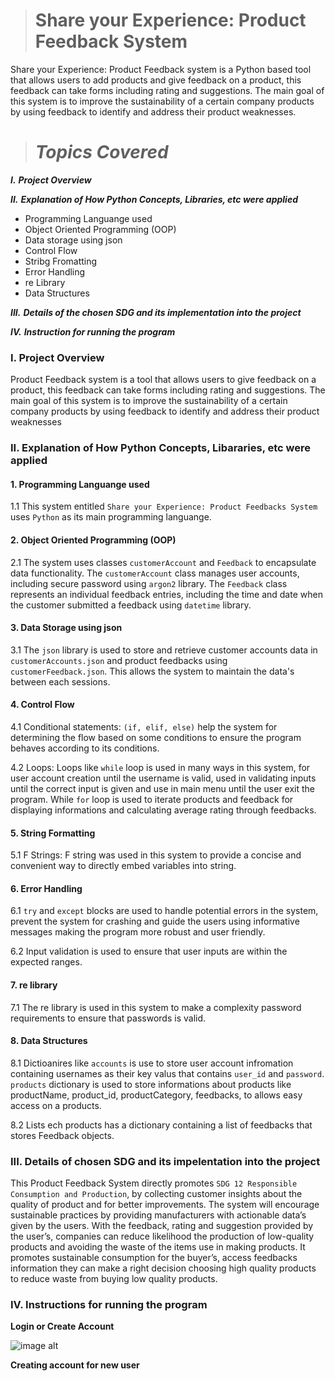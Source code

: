 > #  Share your Experience: Product Feedback System

Share your Experience: Product Feedback system is a Python based tool that allows users to add products and give feedback on a product, this feedback can take forms including rating and suggestions. The main goal of this system is to improve the sustainability of a certain company products by using feedback to identify and address their product weaknesses. 

> # *Topics Covered*
  ***I.*** ***Project Overview*** 
  
  ***II.*** ***Explanation of How Python Concepts, Libraries, etc were applied***
  
* Programming Languange used
* Object Oriented Programming (OOP)
* Data storage using json
* Control Flow
* Stribg Fromatting
* Error Handling
* re Library
* Data Structures
  
 ***III.*** ***Details of the chosen SDG and its implementation into the project***

***IV.*** ***Instruction for running the program***

 ### **I. Project Overview**

 Product Feedback system is a tool that allows users to give feedback on a product, this feedback can take forms including rating and suggestions. The main goal of this system is to improve the sustainability of a certain company products by using feedback to identify and address their product weaknesses

### **II. Explanation of How Python Concepts, Libararies, etc were applied**

#### 1. Programming Languange used
1.1 This system entitled `Share your Experience: Product Feedbacks System` uses `Python` as its main programming languange.

#### 2. Object Oriented Programming (OOP)
2.1 The system uses classes `customerAccount` and `Feedback` to encapsulate data functionality. The `customerAccount` class manages user accounts, including secure password using `argon2` library. The `Feedback` class represents an individual feedback entries, including the time and date when the customer submitted a feedback using `datetime` library.

#### 3. Data Storage using json
3.1 The `json` library is used to store and retrieve customer accounts data in `customerAccounts.json` and product feedbacks  using `customerFeedback.json`. This allows  the system to maintain the data's between each sessions.

#### 4. Control Flow

4.1 Conditional statements: `(if, elif, else)` help the system for determining the flow based on some conditions to ensure the program behaves according to its conditions.

4.2 Loops: Loops like `while` loop is used in many ways in this system, for user account creation until the username is valid,  used in validating inputs until the correct input is given and use in main menu until the user exit the program. While `for` loop  is used to iterate products and feedback for displaying informations and calculating average rating through feedbacks. 

#### 5. String Formatting

5.1 F Strings: F string was used in this system to provide a concise and convenient way to directly embed variables into string.  

#### 6. Error Handling
6.1 `try` and `except` blocks are used to handle potential errors in the system, prevent the system for crashing  and guide the users using informative messages making the program more robust and user friendly.

6.2 Input validation is used to ensure that user inputs are within the expected ranges.

#### 7. re library

7.1 The re library is used in this system to make a complexity  password requirements to ensure that passwords is valid.

#### 8. Data Structures

8.1 Dictioanires like `accounts`  is use to store user account infromation containing usernames as their key valus that contains `user_id` and `password`. `products` dictionary is used to store informations about products like productName, product_id, productCategory, feedbacks,  to allows easy access on a products.

8.2 Lists ech products has a dictionary containing a list of feedbacks that stores Feedback objects.






### **III. Details of chosen SDG and its impelentation into the project**

  This Product Feedback System directly promotes `SDG 12 Responsible Consumption and Production`, by collecting customer insights about the quality of product and for better improvements. The system will encourage sustainable practices by providing manufacturers with actionable data’s given by the users. With the feedback, rating and suggestion provided by the user’s, companies can reduce likelihood the production of low-quality products and avoiding the waste of the items use in making products. It promotes sustainable consumption for the buyer’s, access feedbacks information they can make a right decision choosing high quality products to reduce waste from buying low quality products.

### **IV. Instructions for running the program**

**Login or Create Account**

![image alt](![image](https://github.com/user-attachments/assets/45bd8b94-8063-448b-9722-7a764851dad9))

**Creating account for new user**











  
 
